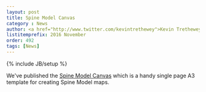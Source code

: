 ```yaml
---
layout: post
title: Spine Model Canvas
category : News
author: <a href="http://www.twitter.com/kevintrethewey">Kevin Trethewey</a>
listitemprefix: 2016 November
order: 492
tags: [News]
---
```

{% include JB/setup %}

We've published the [Spine Model Canvas](/canvas.html) which is a handy single page A3 template for creating Spine Model maps.